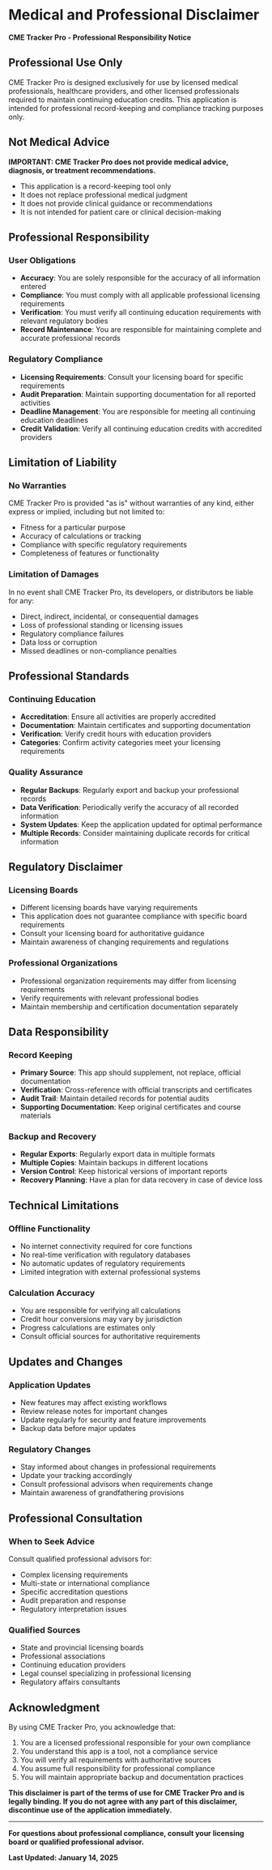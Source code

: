 # Medical and Professional Disclaimer

**CME Tracker Pro - Professional Responsibility Notice**

## Professional Use Only

CME Tracker Pro is designed exclusively for use by licensed medical professionals, healthcare providers, and other licensed professionals required to maintain continuing education credits. This application is intended for professional record-keeping and compliance tracking purposes only.

## Not Medical Advice

**IMPORTANT: CME Tracker Pro does not provide medical advice, diagnosis, or treatment recommendations.**

- This application is a record-keeping tool only
- It does not replace professional medical judgment
- It does not provide clinical guidance or recommendations
- It is not intended for patient care or clinical decision-making

## Professional Responsibility

### User Obligations
- **Accuracy**: You are solely responsible for the accuracy of all information entered
- **Compliance**: You must comply with all applicable professional licensing requirements
- **Verification**: You must verify all continuing education requirements with relevant regulatory bodies
- **Record Maintenance**: You are responsible for maintaining complete and accurate professional records

### Regulatory Compliance
- **Licensing Requirements**: Consult your licensing board for specific requirements
- **Audit Preparation**: Maintain supporting documentation for all reported activities
- **Deadline Management**: You are responsible for meeting all continuing education deadlines
- **Credit Validation**: Verify all continuing education credits with accredited providers

## Limitation of Liability

### No Warranties
CME Tracker Pro is provided "as is" without warranties of any kind, either express or implied, including but not limited to:
- Fitness for a particular purpose
- Accuracy of calculations or tracking
- Compliance with specific regulatory requirements
- Completeness of features or functionality

### Limitation of Damages
In no event shall CME Tracker Pro, its developers, or distributors be liable for any:
- Direct, indirect, incidental, or consequential damages
- Loss of professional standing or licensing issues
- Regulatory compliance failures
- Data loss or corruption
- Missed deadlines or non-compliance penalties

## Professional Standards

### Continuing Education
- **Accreditation**: Ensure all activities are properly accredited
- **Documentation**: Maintain certificates and supporting documentation
- **Verification**: Verify credit hours with education providers
- **Categories**: Confirm activity categories meet your licensing requirements

### Quality Assurance
- **Regular Backups**: Regularly export and backup your professional records
- **Data Verification**: Periodically verify the accuracy of all recorded information
- **System Updates**: Keep the application updated for optimal performance
- **Multiple Records**: Consider maintaining duplicate records for critical information

## Regulatory Disclaimer

### Licensing Boards
- Different licensing boards have varying requirements
- This application does not guarantee compliance with specific board requirements
- Consult your licensing board for authoritative guidance
- Maintain awareness of changing requirements and regulations

### Professional Organizations
- Professional organization requirements may differ from licensing requirements
- Verify requirements with relevant professional bodies
- Maintain membership and certification documentation separately

## Data Responsibility

### Record Keeping
- **Primary Source**: This app should supplement, not replace, official documentation
- **Verification**: Cross-reference with official transcripts and certificates
- **Audit Trail**: Maintain detailed records for potential audits
- **Supporting Documentation**: Keep original certificates and course materials

### Backup and Recovery
- **Regular Exports**: Regularly export data in multiple formats
- **Multiple Copies**: Maintain backups in different locations
- **Version Control**: Keep historical versions of important reports
- **Recovery Planning**: Have a plan for data recovery in case of device loss

## Technical Limitations

### Offline Functionality
- No internet connectivity required for core functions
- No real-time verification with regulatory databases
- No automatic updates of regulatory requirements
- Limited integration with external professional systems

### Calculation Accuracy
- You are responsible for verifying all calculations
- Credit hour conversions may vary by jurisdiction
- Progress calculations are estimates only
- Consult official sources for authoritative requirements

## Updates and Changes

### Application Updates
- New features may affect existing workflows
- Review release notes for important changes
- Update regularly for security and feature improvements
- Backup data before major updates

### Regulatory Changes
- Stay informed about changes in professional requirements
- Update your tracking accordingly
- Consult professional advisors when requirements change
- Maintain awareness of grandfathering provisions

## Professional Consultation

### When to Seek Advice
Consult qualified professional advisors for:
- Complex licensing requirements
- Multi-state or international compliance
- Specific accreditation questions
- Audit preparation and response
- Regulatory interpretation issues

### Qualified Sources
- State and provincial licensing boards
- Professional associations
- Continuing education providers
- Legal counsel specializing in professional licensing
- Regulatory affairs consultants

## Acknowledgment

By using CME Tracker Pro, you acknowledge that:

1. You are a licensed professional responsible for your own compliance
2. You understand this app is a tool, not a compliance service
3. You will verify all requirements with authoritative sources
4. You assume full responsibility for professional compliance
5. You will maintain appropriate backup and documentation practices

**This disclaimer is part of the terms of use for CME Tracker Pro and is legally binding. If you do not agree with any part of this disclaimer, discontinue use of the application immediately.**

---

**For questions about professional compliance, consult your licensing board or qualified professional advisor.**

**Last Updated: January 14, 2025**